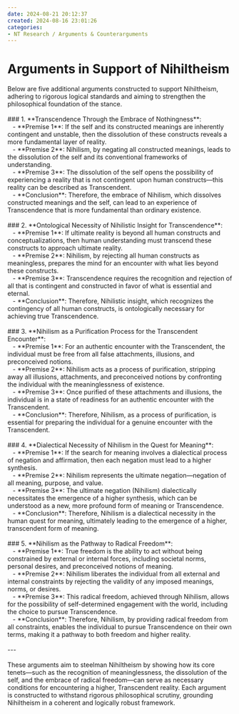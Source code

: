 ```yaml
---
date: 2024-08-21 20:12:37
created: 2024-08-16 23:01:26
categories:
- NT Research / Arguments & Counterarguments
---
```


# Arguments in Support of Nihiltheism

Below are five additional arguments constructed to support Nihiltheism, adhering to rigorous logical standards and aiming to strengthen the philosophical foundation of the stance.  
\
\### 1. \*\*Transcendence Through the Embrace of Nothingness\*\*:  
   - \*\*Premise 1\*\*: If the self and its constructed meanings are inherently contingent and unstable, then the dissolution of these constructs reveals a more fundamental layer of reality.  
   - \*\*Premise 2\*\*: Nihilism, by negating all constructed meanings, leads to the dissolution of the self and its conventional frameworks of understanding.  
   - \*\*Premise 3\*\*: The dissolution of the self opens the possibility of experiencing a reality that is not contingent upon human constructs—this reality can be described as Transcendent.  
   - \*\*Conclusion\*\*: Therefore, the embrace of Nihilism, which dissolves constructed meanings and the self, can lead to an experience of Transcendence that is more fundamental than ordinary existence.  
\
\### 2. \*\*Ontological Necessity of Nihilistic Insight for Transcendence\*\*:  
   - \*\*Premise 1\*\*: If ultimate reality is beyond all human constructs and conceptualizations, then human understanding must transcend these constructs to approach ultimate reality.  
   - \*\*Premise 2\*\*: Nihilism, by rejecting all human constructs as meaningless, prepares the mind for an encounter with what lies beyond these constructs.  
   - \*\*Premise 3\*\*: Transcendence requires the recognition and rejection of all that is contingent and constructed in favor of what is essential and eternal.  
   - \*\*Conclusion\*\*: Therefore, Nihilistic insight, which recognizes the contingency of all human constructs, is ontologically necessary for achieving true Transcendence.  
\
\### 3. \*\*Nihilism as a Purification Process for the Transcendent Encounter\*\*:  
   - \*\*Premise 1\*\*: For an authentic encounter with the Transcendent, the individual must be free from all false attachments, illusions, and preconceived notions.  
   - \*\*Premise 2\*\*: Nihilism acts as a process of purification, stripping away all illusions, attachments, and preconceived notions by confronting the individual with the meaninglessness of existence.  
   - \*\*Premise 3\*\*: Once purified of these attachments and illusions, the individual is in a state of readiness for an authentic encounter with the Transcendent.  
   - \*\*Conclusion\*\*: Therefore, Nihilism, as a process of purification, is essential for preparing the individual for a genuine encounter with the Transcendent.  
\
\### 4. \*\*Dialectical Necessity of Nihilism in the Quest for Meaning\*\*:  
   - \*\*Premise 1\*\*: If the search for meaning involves a dialectical process of negation and affirmation, then each negation must lead to a higher synthesis.  
   - \*\*Premise 2\*\*: Nihilism represents the ultimate negation—negation of all meaning, purpose, and value.  
   - \*\*Premise 3\*\*: The ultimate negation (Nihilism) dialectically necessitates the emergence of a higher synthesis, which can be understood as a new, more profound form of meaning or Transcendence.  
   - \*\*Conclusion\*\*: Therefore, Nihilism is a dialectical necessity in the human quest for meaning, ultimately leading to the emergence of a higher, transcendent form of meaning.  
\
\### 5. \*\*Nihilism as the Pathway to Radical Freedom\*\*:  
   - \*\*Premise 1\*\*: True freedom is the ability to act without being constrained by external or internal forces, including societal norms, personal desires, and preconceived notions of meaning.  
   - \*\*Premise 2\*\*: Nihilism liberates the individual from all external and internal constraints by rejecting the validity of any imposed meanings, norms, or desires.  
   - \*\*Premise 3\*\*: This radical freedom, achieved through Nihilism, allows for the possibility of self-determined engagement with the world, including the choice to pursue Transcendence.  
   - \*\*Conclusion\*\*: Therefore, Nihilism, by providing radical freedom from all constraints, enables the individual to pursue Transcendence on their own terms, making it a pathway to both freedom and higher reality.  
\
\---  
\
These arguments aim to steelman Nihiltheism by showing how its core tenets—such as the recognition of meaninglessness, the dissolution of the self, and the embrace of radical freedom—can serve as necessary conditions for encountering a higher, Transcendent reality. Each argument is constructed to withstand rigorous philosophical scrutiny, grounding Nihiltheism in a coherent and logically robust framework.